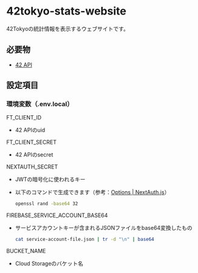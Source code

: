 # 42tokyo-stats-website

42Tokyoの統計情報を表示するウェブサイトです。

## 必要物

- [42 API](https://api.intra.42.fr/apidoc)

## 設定項目

### 環境変数（.env.local）

FT_CLIENT_ID

- 42 APIのuid

FT_CLIENT_SECRET

- 42 APIのsecret

NEXTAUTH_SECRET

- JWTの暗号化に使われるキー
- 以下のコマンドで生成できます（参考：[Options \| NextAuth\.js](https://next-auth.js.org/configuration/options#secret)）

  ```bash
  openssl rand -base64 32
  ```

FIREBASE_SERVICE_ACCOUNT_BASE64

- サービスアカウントキーが含まれるJSONファイルをbase64変換したもの
  ```bash
  cat service-account-file.json | tr -d "\n" | base64
  ```

BUCKET_NAME

- Cloud Storageのバケット名
